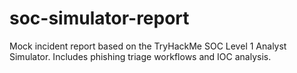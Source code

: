 # soc-simulator-report
Mock incident report based on the TryHackMe SOC Level 1 Analyst Simulator. Includes phishing triage workflows and IOC analysis.

